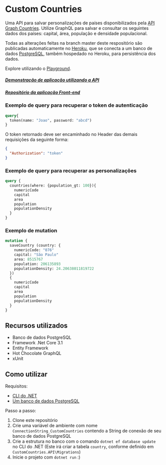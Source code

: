 # Custom Countries

Uma API para salvar personalizações de países disponibilizados pela [API Graph Countries](https://github.com/lennertVanSever/graphcountries).
Utilize GraphQL para salvar e consultar os seguintes dados dos países: capital, área, população e densidade populacional.

Todas as alterações feitas na branch master deste respositório são publicadas automaticamente no [Heroku](https://customcountries.herokuapp.com/graphql/), que se conecta a um banco de dados [PostgreSQL](https://www.postgresql.org/), também hospedado no Heroku, para persistência dos dados.


Explore utilizando o [Playground](https://customcountries.herokuapp.com/playground/).

##### [Demonstração de aplicação utilizando a API](https://nationsleague.herokuapp.com/)
##### [Repositório da aplicação Front-end](https://github.com/rafaelbitencourt/nations/)

### Exemplo de query para recuperar o token de autenticação

```graphql
query{
  token(name: "Joao", password: "abcd")
}
```
O token retornado deve ser encaminhado no Header das demais requisições da seguinte forma:
```json
{
  "Authorization": "token"
}
```

### Exemplo de query para recuperar as personalizações

```graphql
query {
  countries(where: {population_gt: 100}){
    numericCode
    capital
    area
    population
    populationDensity    
  }
}
```

### Exemplo de mutation

```graphql
mutation {
  saveCountry (country: {
    numericCode: "076"
    capital: "São Paulo"
    area: 8515767
    population: 206135893
    populationDensity: 24.20638011819722
  })
  {
    numericCode
    capital
    area
    population
    populationDensity
  }
}
```

## Recursos utilizados

* Banco de dados PostgreSQL
* Framework .Net Core 3.1
* Entity Framework
* Hot Chocolate GraphQL
* xUnit

## Como utilizar

Requisitos:
* [CLI do .NET](https://docs.microsoft.com/pt-br/dotnet/core/tools/)
* [Um banco de dados PostgreSQL](https://www.postgresql.org/download/)

Passo a passo:
1. Clone este repositório
2. Crie uma variável de ambiente com nome `ConnectionString_CustomCountries` contendo a String de conexão de seu banco de dados PostgreSQL
3. Crie a estrutura no banco com o comando `dotnet ef database update` no CLI do .NET (Este irá criar a tabela `country`, conforme definido em `CustomCountries.API\Migrations`)
4. Inicie o projeto com `dotnet run` :)
